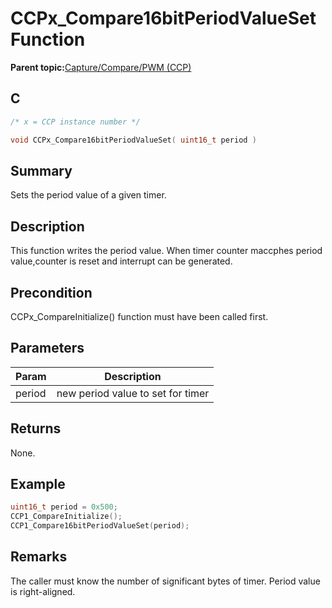 # CCPx\_Compare16bitPeriodValueSet Function

**Parent topic:**[Capture/Compare/PWM \(CCP\)](GUID-615BEA57-7216-4351-87D8-94C8B0BF6E7D.md)

## C

```c
/* x = CCP instance number */

void CCPx_Compare16bitPeriodValueSet( uint16_t period )
```

## Summary

Sets the period value of a given timer.

## Description

This function writes the period value. When timer counter maccphes period<br />value,counter is reset and interrupt can be generated.

## Precondition

CCPx\_CompareInitialize\(\) function must have been called first.

## Parameters

|Param|Description|
|-----|-----------|
|period|new period value to set for timer|

## Returns

None.

## Example

```c
uint16_t period = 0x500;
CCP1_CompareInitialize();
CCP1_Compare16bitPeriodValueSet(period);
```

## Remarks

The caller must know the number of significant bytes of timer. Period value is right-aligned.


